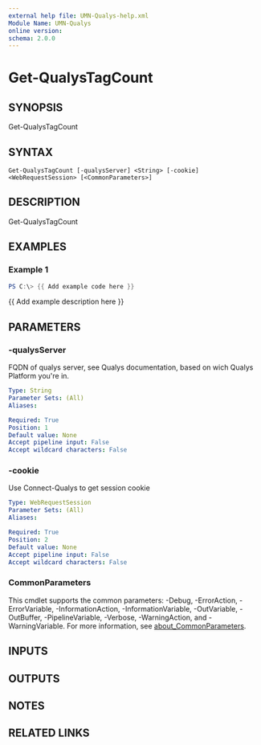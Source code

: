 ```yaml
---
external help file: UMN-Qualys-help.xml
Module Name: UMN-Qualys
online version:
schema: 2.0.0
---
```


# Get-QualysTagCount

## SYNOPSIS
Get-QualysTagCount

## SYNTAX

```
Get-QualysTagCount [-qualysServer] <String> [-cookie] <WebRequestSession> [<CommonParameters>]
```

## DESCRIPTION
Get-QualysTagCount

## EXAMPLES

### Example 1
```powershell
PS C:\> {{ Add example code here }}
```

{{ Add example description here }}

## PARAMETERS

### -qualysServer
FQDN of qualys server, see Qualys documentation, based on wich Qualys Platform you're in.

```yaml
Type: String
Parameter Sets: (All)
Aliases:

Required: True
Position: 1
Default value: None
Accept pipeline input: False
Accept wildcard characters: False
```

### -cookie
Use Connect-Qualys to get session cookie

```yaml
Type: WebRequestSession
Parameter Sets: (All)
Aliases:

Required: True
Position: 2
Default value: None
Accept pipeline input: False
Accept wildcard characters: False
```

### CommonParameters
This cmdlet supports the common parameters: -Debug, -ErrorAction, -ErrorVariable, -InformationAction, -InformationVariable, -OutVariable, -OutBuffer, -PipelineVariable, -Verbose, -WarningAction, and -WarningVariable. For more information, see [about_CommonParameters](http://go.microsoft.com/fwlink/?LinkID=113216).

## INPUTS

## OUTPUTS

## NOTES

## RELATED LINKS
